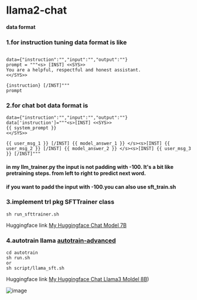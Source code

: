 # llama2-chat
#### data format
### 1.for instruction tuning data format is like 
```

data={"instruction":"","input":"","output":""}
prompt = """<s> [INST] <<SYS>>
You are a helpful, respectful and honest assistant.
<</SYS>>

{instruction} [/INST]"""
prompt
```

### 2.for chat bot data format is 
```
data={"instruction":"","input":"","output":""}
data['instruction']="""<s>[INST] <<SYS>>
{{ system_prompt }}
<</SYS>>

{{ user_msg_1 }} [/INST] {{ model_answer_1 }} </s><s>[INST] {{ user_msg_2 }} [/INST] {{ model_answer_2 }} </s><s>[INST] {{ user_msg_3 }} [/INST]"""
```
#### in my llm_trainer.py the input is not padding with -100. It's a bit like pretraining steps. from left to right to predict next word.
#### if you want to padd the input with -100.you can also use sft_train.sh
### 3.implement trl pkg SFTTrainer class
```
sh run_sfttrainer.sh
```
Huggingface link [My Huggingface Chat Model 7B](https://huggingface.co/Moses25/Mistral-7B-chat-32k)

### 4.autotrain llama   [autotrain-advanced](https://github.com/huggingface/autotrain-advanced)
```
cd autotrain
sh run.sh
or
sh script/llama_sft.sh
```
Huggingface link [My Huggingface Chat Llama3 Moldel 8B](https://huggingface.co/Moses25/Llama-3-8B-chat-32K))

![image](https://github.com/moseshu/llama2-chat/assets/23112888/ab1b4a31-51d7-40b3-a6f5-306013a43acb)

